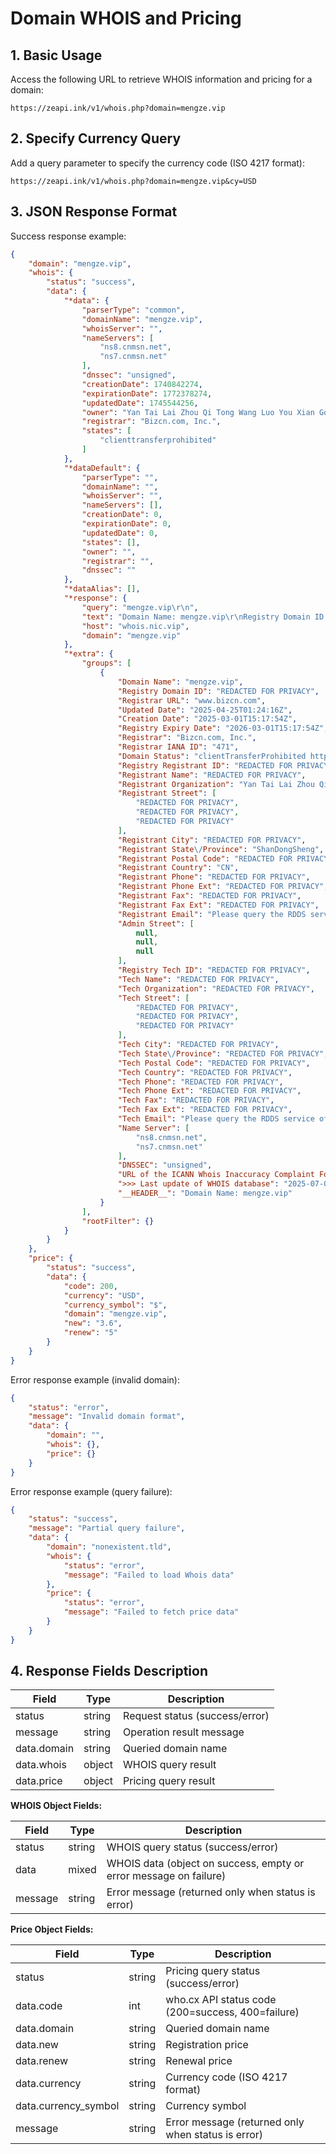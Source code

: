 # Domain WHOIS and Pricing

## 1. Basic Usage
Access the following URL to retrieve WHOIS information and pricing for a domain:
```url
https://zeapi.ink/v1/whois.php?domain=mengze.vip
```

## 2. Specify Currency Query
Add a query parameter to specify the currency code (ISO 4217 format):
```url
https://zeapi.ink/v1/whois.php?domain=mengze.vip&cy=USD
```

## 3. JSON Response Format
Success response example:
```json
{
    "domain": "mengze.vip",
    "whois": {
        "status": "success",
        "data": {
            "*data": {
                "parserType": "common",
                "domainName": "mengze.vip",
                "whoisServer": "",
                "nameServers": [
                    "ns8.cnmsn.net",
                    "ns7.cnmsn.net"
                ],
                "dnssec": "unsigned",
                "creationDate": 1740842274,
                "expirationDate": 1772378274,
                "updatedDate": 1745544256,
                "owner": "Yan Tai Lai Zhou Qi Tong Wang Luo You Xian Gong Si",
                "registrar": "Bizcn.com, Inc.",
                "states": [
                    "clienttransferprohibited"
                ]
            },
            "*dataDefault": {
                "parserType": "",
                "domainName": "",
                "whoisServer": "",
                "nameServers": [],
                "creationDate": 0,
                "expirationDate": 0,
                "updatedDate": 0,
                "states": [],
                "owner": "",
                "registrar": "",
                "dnssec": ""
            },
            "*dataAlias": [],
            "*response": {
                "query": "mengze.vip\r\n",
                "text": "Domain Name: mengze.vip\r\nRegistry Domain ID: REDACTED FOR PRIVACY\r\nRegistrar WHOIS Server:\r\nRegistrar URL: www.bizcn.com\r\nUpdated Date: 2025-04-25T01:24:16Z\r\nCreation Date: 2025-03-01T15:17:54Z\r\nRegistry Expiry Date: 2026-03-01T15:17:54Z\r\nRegistrar: Bizcn.com, Inc.\r\nRegistrar IANA ID: 471\r\nRegistrar Abuse Contact Email:\r\nRegistrar Abuse Contact Phone:\r\nDomain Status: clientTransferProhibited https:\/\/icann.org\/epp#clientTransferProhibited\r\nRegistry Registrant ID: REDACTED FOR PRIVACY\r\nRegistrant Name: REDACTED FOR PRIVACY\r\nRegistrant Organization: Yan Tai Lai Zhou Qi Tong Wang Luo You Xian Gong Si\r\nRegistrant Street: REDACTED FOR PRIVACY\r\nRegistrant Street: REDACTED FOR PRIVACY\r\nRegistrant Street: REDACTED FOR PRIVACY\r\nRegistrant City: REDACTED FOR PRIVACY\r\nRegistrant State\/Province: ShanDongSheng\r\nRegistrant Postal Code: REDACTED FOR PRIVACY\r\nRegistrant Country: CN\r\nRegistrant Phone: REDACTED FOR PRIVACY\r\nRegistrant Phone Ext: REDACTED FOR PRIVACY\r\nRegistrant Fax: REDACTED FOR PRIVACY\r\nRegistrant Fax Ext: REDACTED FOR PRIVACY\r\nRegistrant Email: Please query the RDDS service of the Registrar of Record identified in this output for information on how to contact the Registrant, Admin, or Tech contact of the queried domain name.\r\nRegistry Admin ID:\r\nAdmin Name:\r\nAdmin Organization:\r\nAdmin Street:\r\nAdmin Street:\r\nAdmin Street:\r\nAdmin City:\r\nAdmin State\/Province:\r\nAdmin Postal Code:\r\nAdmin Country:\r\nAdmin Phone:\r\nAdmin Phone Ext:\r\nAdmin Fax:\r\nAdmin Fax Ext:\r\nAdmin Email:\r\nRegistry Tech ID: REDACTED FOR PRIVACY\r\nTech Name: REDACTED FOR PRIVACY\r\nTech Organization: REDACTED FOR PRIVACY\r\nTech Street: REDACTED FOR PRIVACY\r\nTech Street: REDACTED FOR PRIVACY\r\nTech Street: REDACTED FOR PRIVACY\r\nTech City: REDACTED FOR PRIVACY\r\nTech State\/Province: REDACTED FOR PRIVACY\r\nTech Postal Code: REDACTED FOR PRIVACY\r\nTech Country: REDACTED FOR PRIVACY\r\nTech Phone: REDACTED FOR PRIVACY\r\nTech Phone Ext: REDACTED FOR PRIVACY\r\nTech Fax: REDACTED FOR PRIVACY\r\nTech Fax Ext: REDACTED FOR PRIVACY\r\nTech Email: Please query the RDDS service of the Registrar of Record identified in this output for information on how to contact the Registrant, Admin, or Tech contact of the queried domain name.\r\nName Server: ns8.cnmsn.net\r\nName Server: ns7.cnmsn.net\r\nDNSSEC: unsigned\r\nURL of the ICANN Whois Inaccuracy Complaint Form: https:\/\/www.icann.org\/wicf\/\r\n>>> Last update of WHOIS database: 2025-07-04T15:08:00Z <<<\r\n\r\nFor more information on Whois status codes, please visit https:\/\/icann.org\/epp\r\n\r\nThe Service is provided so that you may look up certain information in relation to domain names that we store in our database.\r\n\r\nUse of the Service is subject to our policies, in particular you should familiarise yourself with our Acceptable Use Policy and our Privacy Policy.\r\n\r\nThe information provided by this Service is 'as is' and we make no guarantee of it its accuracy.\r\n\r\nYou agree that by your use of the Service you will not use the information provided by us in a way which is:\r\n* inconsistent with any applicable laws,\r\n* inconsistent with any policy issued by us,\r\n* to generate, distribute, or facilitate unsolicited mass email, promotions, advertisings or other solicitations, or\r\n* to enable high volume, automated, electronic processes that apply to the Service.\r\n\r\nYou acknowledge that:\r\n* a response from the Service that a domain name is 'available', does not guarantee that is able to be registered,\r\n* we may restrict, suspend or terminate your access to the Service at any time, and\r\n* the copying, compilation, repackaging, dissemination or other use of the information provided by the Service is not permitted, without our express written consent.\r\n\r\nThis information has been prepared and published in order to represent administrative and technical management of the TLD.\r\n\r\nWe may discontinue or amend any part or the whole of these Terms of Service from time to time at our absolute discretion.\r\n",
                "host": "whois.nic.vip",
                "domain": "mengze.vip"
            },
            "*extra": {
                "groups": [
                    {
                        "Domain Name": "mengze.vip",
                        "Registry Domain ID": "REDACTED FOR PRIVACY",
                        "Registrar URL": "www.bizcn.com",
                        "Updated Date": "2025-04-25T01:24:16Z",
                        "Creation Date": "2025-03-01T15:17:54Z",
                        "Registry Expiry Date": "2026-03-01T15:17:54Z",
                        "Registrar": "Bizcn.com, Inc.",
                        "Registrar IANA ID": "471",
                        "Domain Status": "clientTransferProhibited https:\/\/icann.org\/epp#clientTransferProhibited",
                        "Registry Registrant ID": "REDACTED FOR PRIVACY",
                        "Registrant Name": "REDACTED FOR PRIVACY",
                        "Registrant Organization": "Yan Tai Lai Zhou Qi Tong Wang Luo You Xian Gong Si",
                        "Registrant Street": [
                            "REDACTED FOR PRIVACY",
                            "REDACTED FOR PRIVACY",
                            "REDACTED FOR PRIVACY"
                        ],
                        "Registrant City": "REDACTED FOR PRIVACY",
                        "Registrant State\/Province": "ShanDongSheng",
                        "Registrant Postal Code": "REDACTED FOR PRIVACY",
                        "Registrant Country": "CN",
                        "Registrant Phone": "REDACTED FOR PRIVACY",
                        "Registrant Phone Ext": "REDACTED FOR PRIVACY",
                        "Registrant Fax": "REDACTED FOR PRIVACY",
                        "Registrant Fax Ext": "REDACTED FOR PRIVACY",
                        "Registrant Email": "Please query the RDDS service of the Registrar of Record identified in this output for information on how to contact the Registrant, Admin, or Tech contact of the queried domain name.",
                        "Admin Street": [
                            null,
                            null,
                            null
                        ],
                        "Registry Tech ID": "REDACTED FOR PRIVACY",
                        "Tech Name": "REDACTED FOR PRIVACY",
                        "Tech Organization": "REDACTED FOR PRIVACY",
                        "Tech Street": [
                            "REDACTED FOR PRIVACY",
                            "REDACTED FOR PRIVACY",
                            "REDACTED FOR PRIVACY"
                        ],
                        "Tech City": "REDACTED FOR PRIVACY",
                        "Tech State\/Province": "REDACTED FOR PRIVACY",
                        "Tech Postal Code": "REDACTED FOR PRIVACY",
                        "Tech Country": "REDACTED FOR PRIVACY",
                        "Tech Phone": "REDACTED FOR PRIVACY",
                        "Tech Phone Ext": "REDACTED FOR PRIVACY",
                        "Tech Fax": "REDACTED FOR PRIVACY",
                        "Tech Fax Ext": "REDACTED FOR PRIVACY",
                        "Tech Email": "Please query the RDDS service of the Registrar of Record identified in this output for information on how to contact the Registrant, Admin, or Tech contact of the queried domain name.",
                        "Name Server": [
                            "ns8.cnmsn.net",
                            "ns7.cnmsn.net"
                        ],
                        "DNSSEC": "unsigned",
                        "URL of the ICANN Whois Inaccuracy Complaint Form": "https:\/\/www.icann.org\/wicf\/",
                        ">>> Last update of WHOIS database": "2025-07-04T15:08:00Z <<<",
                        "__HEADER__": "Domain Name: mengze.vip"
                    }
                ],
                "rootFilter": {}
            }
        }
    },
    "price": {
        "status": "success",
        "data": {
            "code": 200,
            "currency": "USD",
            "currency_symbol": "$",
            "domain": "mengze.vip",
            "new": "3.6",
            "renew": "5"
        }
    }
}
```

Error response example (invalid domain):
```json
{
    "status": "error",
    "message": "Invalid domain format",
    "data": {
        "domain": "",
        "whois": {},
        "price": {}
    }
}
```

Error response example (query failure):
```json
{
    "status": "success",
    "message": "Partial query failure",
    "data": {
        "domain": "nonexistent.tld",
        "whois": {
            "status": "error",
            "message": "Failed to load Whois data"
        },
        "price": {
            "status": "error",
            "message": "Failed to fetch price data"
        }
    }
}
```

## 4. Response Fields Description

| Field            | Type   | Description                          |
|------------------|--------|------------------------------|
| status           | string | Request status (success/error) |
| message          | string | Operation result message      |
| data.domain      | string | Queried domain name           |
| data.whois       | object | WHOIS query result           |
| data.price       | object | Pricing query result          |

**WHOIS Object Fields:**

| Field            | Type   | Description                          |
|------------------|--------|------------------------------|
| status           | string | WHOIS query status (success/error) |
| data             | mixed  | WHOIS data (object on success, empty or error message on failure) |
| message          | string | Error message (returned only when status is error) |

**Price Object Fields:**

| Field             | Type   | Description                          |
|-------------------|--------|------------------------------|
| status            | string | Pricing query status (success/error) |
| data.code         | int    | who.cx API status code (200=success, 400=failure) |
| data.domain       | string | Queried domain name           |
| data.new          | string | Registration price            |
| data.renew        | string | Renewal price                |
| data.currency     | string | Currency code (ISO 4217 format) |
| data.currency_symbol | string | Currency symbol             |
| message           | string | Error message (returned only when status is error) |